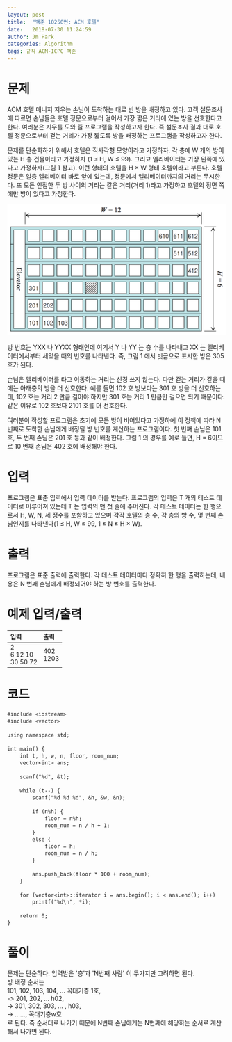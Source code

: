 ```yaml
---
layout: post
title:  "백준 10250번: ACM 호텔"
date:   2018-07-30 11:24:59
author: Jm Park
categories: Algorithm
tags: 규칙 ACM-ICPC 백준
---
```


# 문제
ACM 호텔 매니저 지우는 손님이 도착하는 대로 빈 방을 배정하고 있다. 고객 설문조사에 따르면 손님들은 호텔 정문으로부터 걸어서 가장 짧은 거리에 있는 방을 선호한다고 한다. 여러분은 지우를 도와 줄 프로그램을 작성하고자 한다. 즉 설문조사 결과 대로 호텔 정문으로부터 걷는 거리가 가장 짧도록 방을 배정하는 프로그램을 작성하고자 한다.  

문제를 단순화하기 위해서 호텔은 직사각형 모양이라고 가정하자. 각 층에 W 개의 방이 있는 H 층 건물이라고 가정하자 (1 ≤ H, W ≤ 99). 그리고 엘리베이터는 가장 왼쪽에 있다고 가정하자(그림 1 참고). 이런 형태의 호텔을 H × W 형태 호텔이라고 부른다. 호텔 정문은 일층 엘리베이터 바로 앞에 있는데, 정문에서 엘리베이터까지의 거리는 무시한다. 또 모든 인접한 두 방 사이의 거리는 같은 거리(거리 1)라고 가정하고 호텔의 정면 쪽에만 방이 있다고 가정한다.    

![백준 10250번](/assets/Algorithm/baek_10250_문제.PNG)

방 번호는 YXX 나 YYXX 형태인데 여기서 Y 나 YY 는 층 수를 나타내고 XX 는 엘리베이터에서부터 세었을 때의 번호를 나타낸다. 즉, 그림 1 에서 빗금으로 표시한 방은 305 호가 된다.  

손님은 엘리베이터를 타고 이동하는 거리는 신경 쓰지 않는다. 다만 걷는 거리가 같을 때에는 아래층의 방을 더 선호한다. 예를 들면 102 호 방보다는 301 호 방을 더 선호하는데, 102 호는 거리 2 만큼 걸어야 하지만 301 호는 거리 1 만큼만 걸으면 되기 때문이다. 같은 이유로 102 호보다 2101 호를 더 선호한다.  

여러분이 작성할 프로그램은 초기에 모든 방이 비어있다고 가정하에 이 정책에 따라 N 번째로 도착한 손님에게 배정될 방 번호를 계산하는 프로그램이다. 첫 번째 손님은 101 호, 두 번째 손님은 201 호 등과 같이 배정한다. 그림 1 의 경우를 예로 들면, H = 6이므로 10 번째 손님은 402 호에 배정해야 한다.  

# 입력
프로그램은 표준 입력에서 입력 데이터를 받는다. 프로그램의 입력은 T 개의 테스트 데이터로 이루어져 있는데 T 는 입력의 맨 첫 줄에 주어진다. 각 테스트 데이터는 한 행으로서 H, W, N, 세 정수를 포함하고 있으며 각각 호텔의 층 수, 각 층의 방 수, 몇 번째 손님인지를 나타낸다(1 ≤ H, W ≤ 99, 1 ≤ N ≤ H × W). 

# 출력
프로그램은 표준 출력에 출력한다. 각 테스트 데이터마다 정확히 한 행을 출력하는데, 내용은 N 번째 손님에게 배정되어야 하는 방 번호를 출력한다.

# 예제 입력/출력

| 입력 | 출력 |
| :--- | :--- |  
| 2<br>6 12 10<br>30 50 72 | 402<br>1203 |

# 코드
```{.cpp}
#include <iostream>
#include <vector>

using namespace std;

int main() {
	int t, h, w, n, floor, room_num;
	vector<int> ans;

	scanf("%d", &t);

	while (t--) {
		scanf("%d %d %d", &h, &w, &n);

		if (n%h) {
			floor = n%h;
			room_num = n / h + 1;
		}
		else {
			floor = h;
			room_num = n / h;
		}

		ans.push_back(floor * 100 + room_num);
	}

	for (vector<int>::iterator i = ans.begin(); i < ans.end(); i++)
		printf("%d\n", *i);

	return 0;
}
```

# 풀이
문제는 단순하다. 입력받은 '층'과 'N번째 사람' 이 두가지만 고려하면 된다.  
방 배정 순서는   
101, 102, 103, 104, ... 꼭대기층 1호,   
-> 201, 202, ... h02,   
-> 301, 302, 303, ... , h03,   
-> ......, 꼭대기층w호   
로 된다. 즉 순서대로 나가기 때문에 N번째 손님에게는 N번째에 해당하는 순서로 계산해서 나가면 된다.
